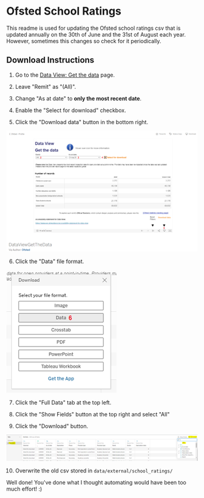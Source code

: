 # Ofsted School Ratings

This readme is used for updating the Ofsted school ratings csv that is updated annually on the 30th of June and the 31st of August each year. However, sometimes this changes so check for it periodically.

## Download Instructions

1. Go to the [Data View: Get the data](https://public.tableau.com/profile/ofsted#!/vizhome/DataViewGetTheData/Getthedata) page.

2. Leave "Remit" as "(All)".

3. Change "As at date" to __only the most recent date__.

4. Enable the "Select for download" checkbox.

5. Click the "Download data" button in the bottom right.

![Steps 2 to 5](page1.png)

6. Click the "Data" file format.

![Step 6](page2.png)

7. Click the "Full Data" tab at the top left.

8. Click the "Show Fields" button at the top right and select "All"

9. Click the "Download" button.

![Steps 7 to 9](page3.png)

10. Overwrite the old csv stored in ```data/external/school_ratings/```

Well done! You've done what I thought automating would have been too much effort! :)